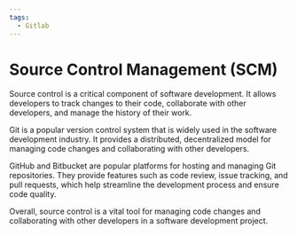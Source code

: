 ```yaml
---
tags:
  - Gitlab
---
```


# Source Control Management (SCM)

Source control is a critical component of software development. It allows developers to track changes to their code, collaborate with other developers, and manage the history of their work.

Git is a popular version control system that is widely used in the software development industry. It provides a distributed, decentralized model for managing code changes and collaborating with other developers.

GitHub and Bitbucket are popular platforms for hosting and managing Git repositories. They provide features such as code review, issue tracking, and pull requests, which help streamline the development process and ensure code quality.

Overall, source control is a vital tool for managing code changes and collaborating with other developers in a software development project.
